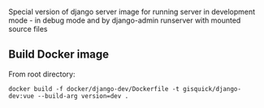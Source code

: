 Special version of django server image for running server in development mode - in debug mode and by django-admin runserver with mounted source files

## Build Docker image

From root directory:
```
docker build -f docker/django-dev/Dockerfile -t gisquick/django-dev:vue --build-arg version=dev .
```
